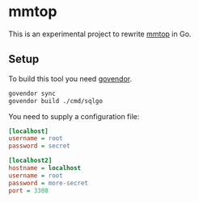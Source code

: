 # mmtop

This is an experimental project to rewrite [mmtop](https://github.com/osheroff/mmtop) in Go.

## Setup

To build this tool you need [govendor](https://github.com/kardianos/govendor).

``` bash
govendor sync
govendor build ./cmd/sqlgo
```

You need to supply a configuration file:

``` ini
[localhost]
username = root
password = secret

[localhost2]
hostname = localhost
username = root
password = more-secret
port = 3308
```
